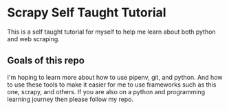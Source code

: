 # Scrapy Self Taught Tutorial 

This is a self taught tutorial for myself to help me learn about both python and web scraping.  

## Goals of this repo

I'm hoping to learn more about how to use pipenv, git, and python.  And how to use these tools to make it easier for me to use frameworks such as this one, scrapy, and others.  If you are also on a python and programming learning journey then please follow my repo.
